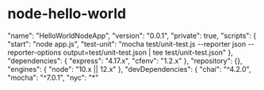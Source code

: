 # node-hello-world
"name": "HelloWorldNodeApp",
	"version": "0.0.1",
	"private": true,
	"scripts": {
		"start": "node app.js",
		"test-unit": "mocha test/unit-test.js --reporter json --reporter-options output=test/unit-test.json | tee test/unit-test.json"
	},
	"dependencies": {
		"express": "4.17.x",
		"cfenv": "1.2.x"
	},
	"repository": {},
	"engines": {
		"node": "10.x || 12.x"
	},
	"devDependencies": {
		"chai": "^4.2.0",
		"mocha": "^7.0.1",
		"nyc": "*"

